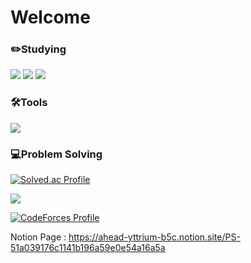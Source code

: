 # Welcome
### ✏️Studying
<img src="https://img.shields.io/badge/C++-00599C?style=flat-square&logo=cplusplus&logoColor=white"/> <img src="https://img.shields.io/badge/Kotlin-7F52FF?style=flat-square&logo=kotlin&logoColor=white"/> <img src="https://img.shields.io/badge/RxJava-B7178C?style=flat-square&logo=reactivex&logoColor=white"/> 
### 🛠️Tools
<img src="https://img.shields.io/badge/Android Studio-3DDC84?style=flat-square&logo=androidstudio&logoColor=white"/>

### 💻Problem Solving
[![Solved.ac Profile](http://mazassumnida.wtf/api/v2/generate_badge?boj=starbow)](https://solved.ac/starbow/)

<img src="http://mazandi.herokuapp.com/api?handle=starbow&theme=warm"/>

[![CodeForces Profile](https://cf.leed.at?id=Starbow_Break)](https://codeforces.com/profile/Starbow_Break)

Notion Page : https://ahead-yttrium-b5c.notion.site/PS-51a039176c1141b196a59e0e54a16a5a

